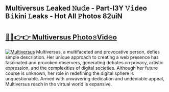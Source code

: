 ## Multiversus 𝙻eaked 𝙽u𝚍e - Part-I3Y 𝚅𝚒deo B𝚒kini 𝙻eaks - Hot All 𝙿hotos 82uiN

# <h2><a href="http://ld3gkl.urlbe.top/?page=Multiversus">🔗🔗👉👉 Multiversus P𝚑oto𝚜Vid𝚎o</a></h2>

[![Multiversus](https://i.imgur.com/eBuTRDB.gif)](http://ld3gkl.urlbe.top/?page=Multiversus)
Multiversus, a multifaceted and provocative person, defies simple description. Her unique approach to creating a web presence has fascinated and provoked observers, generating debates on privacy, artistic expression, and the complexities of digital societies. Although her future course is unknown, her role in redefining the digital sphere is unquestionable. Armed with unwavering dedication and undeniable appeal, Multiversus reach in the virtual world is expansive.
